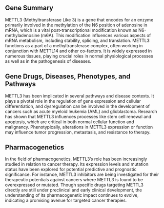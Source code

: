 ## Gene Summary
METTL3 (Methyltransferase Like 3) is a gene that encodes for an enzyme primarily involved in the methylation of the N6 position of adenosine in mRNA, which is a vital post-transcriptional modification known as N6-methyladenosine (m6A). This modification influences various aspects of mRNA metabolism, including stability, splicing, and translation. METTL3 functions as a part of a methyltransferase complex, often working in conjunction with METTL14 and other co-factors. It is widely expressed in numerous tissues, playing crucial roles in normal physiological processes as well as in the pathogenesis of diseases.

## Gene Drugs, Diseases, Phenotypes, and Pathways
METTL3 has been implicated in several pathways and disease contexts. It plays a pivotal role in the regulation of gene expression and cellular differentiation, and dysregulation can be involved in the development of cancers such as acute myeloid leukemia (AML) and glioblastoma. Research has shown that METTL3 influences processes like stem cell renewal and apoptosis, which are critical in both normal cellular function and malignancy. Phenotypically, alterations in METTL3 expression or function may influence tumor progression, metastasis, and resistance to therapy.

## Pharmacogenetics
In the field of pharmacogenetics, METTL3’s role has been increasingly studied in relation to cancer therapy. Its expression levels and mutation status have been explored for potential predictive and prognostic significance. For instance, METTL3 inhibitors are being investigated for their therapeutic potentials against cancers where METTL3 is found to be overexpressed or mutated. Though specific drugs targeting METTL3 directly are still under preclinical and early clinical development, the understanding of its pharmacogenetic impact continues to evolve, indicating a promising avenue for targeted cancer therapies.
